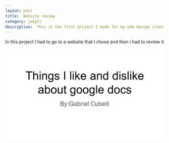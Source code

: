 ```yaml
---
layout: post
title:  Website review
category: jekyll 
description:  This is the first project I made for my web design class
---
```


In this project I had to go to a website that I chose and then i had to review it 


![alt text](https://raw.githubusercontent.com/Maynard-Schools/jekyll-setup-gc40045/master/assets/img/google%20docs%20project.jpg)


